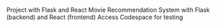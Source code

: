 Project with Flask and React
Movie Recommendation System with Flask (backend) and React (frontend)
Access Codespace for testing
